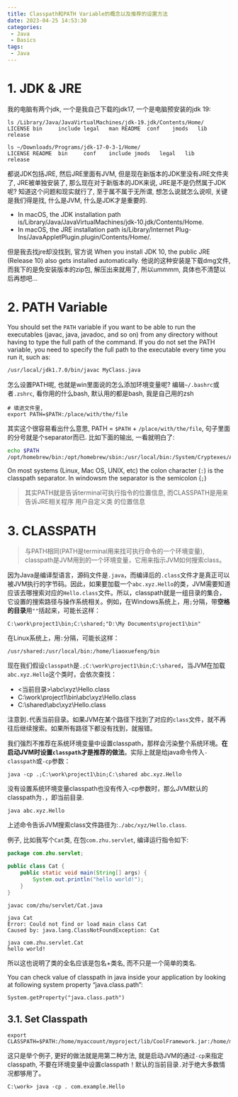 ```yaml
---
title: Classpath和PATH Variable的概念以及推荐的设置方法
date: 2023-04-25 14:53:30
categories:
 - Java
 - Basics
tags:
 - Java
---
```


# 1. JDK & JRE
我的电脑有两个jdk, 一个是我自己下载的jdk17, 一个是电脑预安装的jdk 19:

```shell
ls /Library/Java/JavaVirtualMachines/jdk-19.jdk/Contents/Home/
LICENSE bin     include legal   man README  conf    jmods   lib     release

ls ~/Downloads/Programs/jdk-17-0-3-1/Home/
LICENSE README  bin     conf    include jmods   legal   lib     release
```

都说JDK包括JRE, 然后JRE里面有JVM, 但是现在新版本的JDK里没有JRE文件夹了, JRE被单独安装了, 那么现在对于新版本的JDK来说, JRE是不是仍然属于JDK呢? 知道这个问题和现实就行了, 至于属不属于无所谓, 想怎么说就怎么说呗, 关键是我们得是找, 什么是JVM, 什么是JDK才是重要的. 


- In macOS, the JDK installation path is/Library/Java/JavaVirtualMachines/jdk-10.jdk/Contents/Home.
- In macOS, the JRE installation path is/Library/Internet Plug-Ins/JavaAppletPlugin.plugin/Contents/Home/.

但是我去找jre却没找到, 官方说 When you install JDK 10, the public JRE (Release 10) also gets installed automatically. 他说的这种安装是下载dmg文件, 而我下的是免安装版本的zip包, 解压出来就用了, 所以ummmm, 具体也不清楚以后再想吧...

# 2. PATH Variable
You should set the `PATH` variable if you want to be able to run the executables (javac, java, javadoc, and so on) from any directory without having to type the full path of the command. If you do not set the PATH variable, you need to specify the full path to the executable every time you run it, such as:

```bash
/usr/local/jdk1.7.0/bin/javac MyClass.java
```

怎么设置PATH呢, 也就是win里面说的怎么添加环境变量呢? 编辑`~/.bashrc`或者`.zshrc`, 看你用的什么bash, 默认用的都是bash, 我是自己用的zsh

```
# 填进文件里,
export PATH=$PATH:/place/with/the/file
```

其实这个很容易看出什么意思, PATH = `$PATH` + `/place/with/the/file`, 句子里面的分号就是个separator而已. 比如下面的输出, 一看就明白了:

```bash
echo $PATH
/opt/homebrew/bin:/opt/homebrew/sbin:/usr/local/bin:/System/Cryptexes/App/usr/bin:/usr/bin:/bin:/usr/sbin:/sbin
```

On most systems (Linux, Mac OS, UNIX, etc) the colon character (`:`) is the classpath separator. In windowsm the separator is the semicolon (`;`)

> 其实PATH就是告诉terminal可执行指令的位置信息, 而CLASSPATH是用来告诉JRE相关程序 用户自定义类 的位置信息 

# 3. CLASSPATH
> 与PATH相同(PATH是terminal用来找可执行命令的一个环境变量), classpath是JVM用到的一个环境变量，它用来指示JVM如何搜索class。

因为Java是编译型语言，源码文件是`.java`，而编译后的`.class`文件才是真正可以被JVM执行的字节码。因此，如果要加载一个`abc.xyz.Hello`的类，JVM需要知道应该去哪搜索对应的`Hello.class`文件。所以，classpath就是一组目录的集合，它设置的搜索路径与操作系统相关。例如，在Windows系统上，用`;`分隔，带**空格的目录**用`""`括起来，可能长这样：
```
C:\work\project1\bin;C:\shared;"D:\My Documents\project1\bin"
```

在Linux系统上，用`:`分隔，可能长这样：

```
/usr/shared:/usr/local/bin:/home/liaoxuefeng/bin
```

现在我们假设`classpath`是`.;C:\work\project1\bin;C:\shared`，当JVM在加载`abc.xyz.Hello`这个类时，会依次查找：

- <当前目录>\abc\xyz\Hello.class
- C:\work\project1\bin\abc\xyz\Hello.class
- C:\shared\abc\xyz\Hello.class

注意到`.`代表当前目录。如果JVM在某个路径下找到了对应的`class`文件，就不再往后继续搜索。如果所有路径下都没有找到，就报错。

我们强烈不推荐在系统环境变量中设置classpath，那样会污染整个系统环境。**在启动JVM时设置`classpath`才是推荐的做法**。实际上就是给java命令传入`-classpath`或`-cp`参数：

```shell
java -cp .;C:\work\project1\bin;C:\shared abc.xyz.Hello
```

没有设置系统环境变量classpath也没有传入-cp参数时，那么JVM默认的classpath为`.`，即当前目录. 

```
java abc.xyz.Hello
```

上述命令告诉JVM搜索class文件路径为:`./abc/xyz/Hello.class`. 

例子, 比如我写个`Cat`类, 在包`com.zhu.servlet`, 编译运行指令如下:

```java
package com.zhu.servlet;

public class Cat {
    public static void main(String[] args) {
        System.out.println("hello world!");
    }
}
```

```shell
javac com/zhu/servlet/Cat.java 

java Cat                      
Error: Could not find or load main class Cat
Caused by: java.lang.ClassNotFoundException: Cat

java com.zhu.servlet.Cat
hello world!
```

所以这也说明了类的全名应该是包名+类名, 而不只是一个简单的类名. 

You can check value of classpath in java inside your application by looking at following system property “java.class.path”:
```
System.getProperty("java.class.path")
```

## 3.1. Set Classpath

```shell
export CLASSPATH=$PATH:/home/myaccount/myproject/lib/CoolFramework.jar:/home/myaccount/myproject/output/
```

这只是举个例子, 更好的做法就是用第二种方法, 就是启动JVM的通过`-cp`来指定classpath, 不要在环境变量中设置classpath！默认的当前目录`.`对于绝大多数情况都够用了。

```
C:\work> java -cp . com.example.Hello
```
